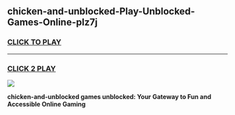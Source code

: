 
## chicken-and-unblocked-Play-Unblocked-Games-Online-plz7j
<h3>
<a href="https://premium76.site?title=chicken-and-unblocked&ref=25A">CLICK TO PLAY</a></h3>
<hr>

<h3>
<a href="https://premium76.site?title=chicken-and-unblocked&ref=25A">CLICK 2 PLAY</a>
  
</h3>

<a href="https://premium76.site?title=chicken-and-unblocked&ref=25A"><img src="https://clearcache.store/games.png"></a>


**chicken-and-unblocked games unblocked: Your Gateway to Fun and Accessible Online Gaming**
